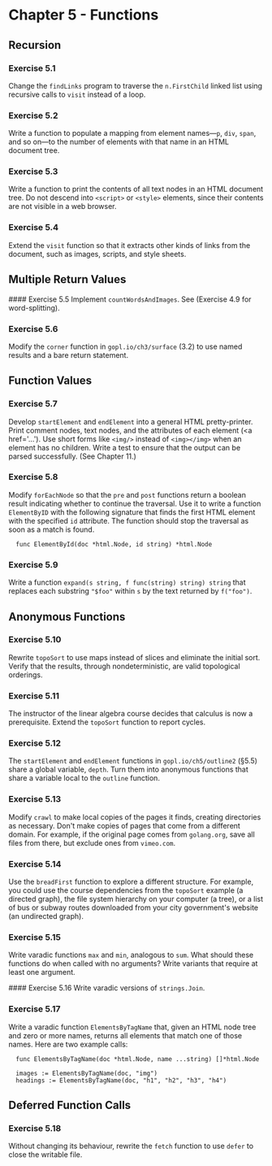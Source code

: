 # Chapter 5 - Functions

## Recursion

### Exercise 5.1
Change the `findLinks` program to traverse the `n.FirstChild` linked list using
recursive calls to `visit` instead of a loop.

### Exercise 5.2
Write a function to populate a mapping from element names—`p`,
`div`, `span`, and so on—to the number of elements with that name in an HTML
document tree.

### Exercise 5.3
Write a function to print the contents of all text nodes in an HTML document tree.
Do not descend into `<script>` or `<style>` elements, since their contents are
not visible in a web browser.

### Exercise 5.4
Extend the `visit` function so that it extracts other kinds of links from the
document, such as images, scripts, and style sheets.

## Multiple Return Values

#### Exercise 5.5
Implement `countWordsAndImages`. See (Exercise 4.9 for word-splitting).

### Exercise 5.6
Modify the `corner` function in `gopl.io/ch3/surface` (3.2) to use named results
and a bare return statement.

## Function Values

### Exercise 5.7
Develop `startElement` and `endElement` into a general HTML pretty-printer.
Print comment nodes, text nodes, and the attributes of each element
(<a href='...'). Use short forms like `<img/>` instead of `<img></img>` when an
element has no children. Write a test to ensure that the output can be parsed
successfully. (See Chapter 11.)

### Exercise 5.8
Modify `forEachNode` so that the `pre` and `post` functions return a boolean
result indicating whether to continue the traversal. Use it to write a function
`ElementByID` with the following signature that finds the first HTML element
with the specified `id` attribute. The function should stop the traversal as
soon as a match is found.
```
  func ElementById(doc *html.Node, id string) *html.Node
```

### Exercise 5.9
Write a function `expand(s string, f func(string) string) string` that replaces
each substring `"$foo"` within `s` by the text returned by `f("foo")`.

## Anonymous Functions

### Exercise 5.10
Rewrite `topoSort` to use maps instead of slices and eliminate the initial sort.
Verify that the results, through nondeterministic, are valid topological
orderings.

### Exercise 5.11
The instructor of the linear algebra course decides that calculus is now a
prerequisite. Extend the `topoSort` function to report cycles.

### Exercise 5.12
The `startElement` and `endElement` functions in `gopl.io/ch5/outline2` (§5.5)
share a global variable, `depth`. Turn them into anonymous functions that share
a variable local to the `outline` function.

### Exercise 5.13
Modify `crawl` to make local copies of the pages it finds, creating directories
as necessary. Don't make copies of pages that come from a different domain. For
example, if the original page comes from `golang.org`, save all files from
there, but exclude ones from `vimeo.com`.

### Exercise 5.14
Use the `breadFirst` function to explore a different structure. For example, you
could use the course dependencies from the `topoSort` example (a directed graph),
the file system hierarchy on your computer (a tree), or a list of bus or subway
routes downloaded from your city government's website (an undirected graph).

### Exercise 5.15
Write varadic functions `max` and `min`, analogous to `sum`. What should these
functions do when called with no arguments? Write variants that require at least
one argument.

#### Exercise 5.16
Write varadic versions of `strings.Join`.

### Exercise 5.17
Write a varadic function `ElementsByTagName` that, given an HTML node tree and
zero or more names, returns all elements that match one of those names. Here are
two example calls:
```
  func ElementsByTagName(doc *html.Node, name ...string) []*html.Node

  images := ElementsByTagName(doc, "img")
  headings := ElementsByTagName(doc, "h1", "h2", "h3", "h4")
```

## Deferred Function Calls

### Exercise 5.18
Without changing its behaviour, rewrite the `fetch` function to use `defer` to
close the writable file.
